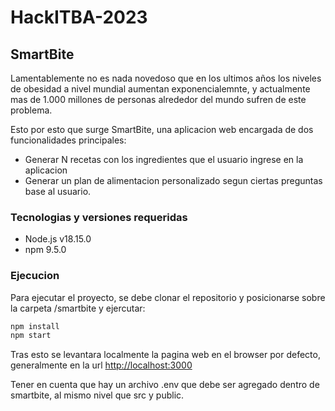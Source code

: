 # HackITBA-2023

## SmartBite

Lamentablemente no es nada novedoso que en los ultimos años los niveles
de obesidad a nivel mundial aumentan exponencialemnte, y actualmente mas de
1.000 millones de personas alrededor del mundo sufren de este problema.

Esto por esto que surge SmartBite, una aplicacion web encargada de dos funcionalidades
principales:
- Generar N recetas con los ingredientes que el usuario ingrese en la aplicacion
- Generar un plan de alimentacion personalizado segun ciertas preguntas base al usuario.

### Tecnologias y versiones requeridas

- Node.js v18.15.0
- npm 9.5.0

### Ejecucion

Para ejecutar el proyecto, se debe clonar el repositorio y posicionarse sobre la carpeta /smartbite y ejercutar:

```sh
npm install
npm start
```

Tras esto se levantara localmente la pagina web en el browser por defecto, generalmente en 
la url [http://localhost:3000](http://localhost:3000)

Tener en cuenta que hay un archivo .env que debe ser agregado dentro de smartbite, al mismo nivel que src y public.